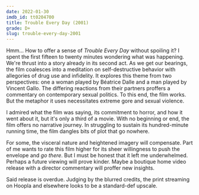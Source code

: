 ```yaml
---
date: 2022-01-30
imdb_id: tt0204700
title: Trouble Every Day (2001)
grade: D+
slug: trouble-every-day-2001
---
```


Hmm... How to offer a sense of _Trouble Every Day_ without spoiling it? I spent the first fifteen to twenty minutes wondering what was happening. We're thrust into a story already in its second act. As we get our bearings, the film coalesces into a meditation on self-destructive behavior with allegories of drug use and infidelity. It explores this theme from two perspectives: one a woman played by Béatrice Dalle and a man played by Vincent Gallo. The differing reactions from their partners proffers a commentary on contemporary sexual politics. To this end, the film works. But the metaphor it uses necessitates extreme gore and sexual violence.

<!-- end -->

I admired what the film was saying, its commitment to horror, and how it went about it, but it's only a third of a movie. With no beginning or end, the film offers no narrative journey. In struggling to sustain its hundred-minute running time, the film dangles bits of plot that go nowhere.

For some, the visceral nature and heightened imagery will compensate. Part of me wants to rate this film higher for its sheer willingness to push the envelope and _go there_. But I must be honest that it left me underwhelmed. Perhaps a future viewing will prove kinder. Maybe a boutique home video release with a director commentary will proffer new insights.

Said release is overdue. Judging by the blurred credits, the print streaming on Hoopla and elsewhere looks to be a standard-def upscale.